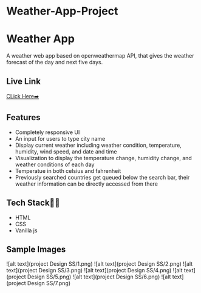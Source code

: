 # Weather-App-Project

# Weather App
A weather web app based on openweathermap API, that gives the weather forecast of the day and next five days.


## Live Link
[CLick Here➡️](https://weather-app-project-omega.vercel.app/)

## Features

- Completely responsive UI
- An input for users to type city name
- Display current weather including weather condition, temperature, humidity, wind speed, and date and time
- Visualization to display the temperature change, humidity change, and weather conditions of each day
- Temperatue in both celsius and fahrenheit
- Previously searched countries get queued below the search bar, their weather information can be directly accessed from there


## Tech Stack👩‍💻

- HTML
- CSS
- Vanilla js

## Sample Images

![alt text](project Design SS/1.png)
![alt text](project Design SS/2.png)
![alt text](project Design SS/3.png)
![alt text](project Design SS/4.png)
![alt text](project Design SS/5.png)
![alt text](project Design SS/6.png)
![alt text](project Design SS/7.png)

